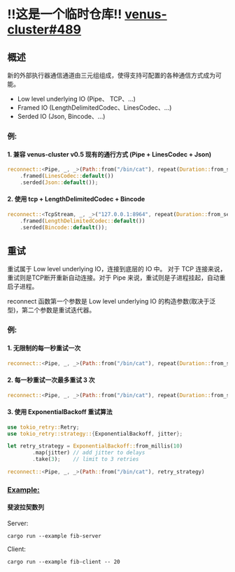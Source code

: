 # !!这是一个临时仓库!! [venus-cluster#489](https://github.com/ipfs-force-community/venus-cluster/issues/489)

## 概述
新的外部执行器通信通道由三元组组成，使得支持可配置的各种通信方式成为可能。
- Low level underlying IO (Pipe、 TCP、...)
- Framed IO (LengthDelimitedCodec、LinesCodec、...)
- Serded IO (Json, Bincode、...)

### 例:
#### 1. 兼容 venus-cluster v0.5 现有的通行方式 (Pipe + LinesCodec + Json)
```rust
reconnect::<Pipe, _, _>(Path::from("/bin/cat"), repeat(Duration::from_secs(1)))
    .framed(LinesCodec::default())
    .serded(Json::default());
```

#### 2. 使用 tcp + LengthDelimitedCodec + Bincode
```rust
reconnect::<TcpStream, _, _>("127.0.0.1:8964", repeat(Duration::from_secs(1)))
    .framed(LengthDelimitedCodec::default())
    .serded(Bincode::default());
```

## 重试
重试属于 Low level underlying IO，连接到底层的 IO 中。
对于 TCP 连接来说，重试则是TCP断开重新自动连接。对于 Pipe 来说，重试则是子进程挂起，自动重启子进程。

reconnect 函数第一个参数是 Low level underlying IO 的构造参数(取决于泛型)，第二个参数是重试迭代器。

### 例:
#### 1. 无限制的每一秒重试一次
```rust
reconnect::<Pipe, _, _>(Path::from("/bin/cat"), repeat(Duration::from_secs(1)))
```

#### 2. 每一秒重试一次最多重试 3 次
```rust
reconnect::<Pipe, _, _>(Path::from("/bin/cat"), repeat(Duration::from_secs(1)).take(3))
```

#### 3. 使用 ExponentialBackoff 重试算法
```rust
use tokio_retry::Retry;
use tokio_retry::strategy::{ExponentialBackoff, jitter};

let retry_strategy = ExponentialBackoff::from_millis(10)
        .map(jitter) // add jitter to delays
        .take(3);    // limit to 3 retries

reconnect::<Pipe, _, _>(Path::from("/bin/cat"), retry_strategy)
```

### [Example:](./examples/)
#### 斐波拉契数列
Server: 
```
cargo run --example fib-server
```

Client:
```
cargo run --example fib-client -- 20
```